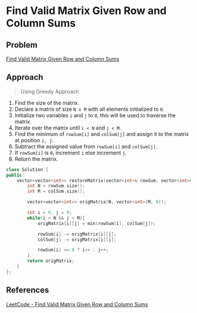 # Find Valid Matrix Given Row and Column Sums

## Problem
[Find Valid Matrix Given Row and Column Sums](https://leetcode.com/problems/find-valid-matrix-given-row-and-column-sums/)

## Approach
> Using Greedy Approach

1. Find the size of the matrix.
2. Declare a matrix of size `N x M` with all elements initialized to `0`.
3. Initialize two variables `i` and `j` to `0`, this will be used to traverse the matrix.
4. Iterate over the matrix until `i < N` and `j < M`.
5. Find the minimum of `rowSum[i]` and `colSum[j]` and assign it to the matrix at position `i, j`.
6. Subtract the assigned value from `rowSum[i]` and `colSum[j]`.
7. If `rowSum[i]` is `0`, increment `i` else increment `j`.
8. Return the matrix.

```cpp
class Solution {
public:
    vector<vector<int>> restoreMatrix(vector<int>& rowSum, vector<int>& colSum) {
        int N = rowSum.size();
        int M = colSum.size();

        vector<vector<int>> origMatrix(N, vector<int>(M, 0));

        int i = 0, j = 0;
        while(i < N && j < M){
            origMatrix[i][j] = min(rowSum[i], colSum[j]);

            rowSum[i] -= origMatrix[i][j];
            colSum[j] -= origMatrix[i][j];

            rowSum[i] == 0 ? i++ : j++;
        }
        return origMatrix;
    }
};
```

## References
[LeetCode - Find Valid Matrix Given Row and Column Sums](https://leetcode.com/problems/find-valid-matrix-given-row-and-column-sums/)